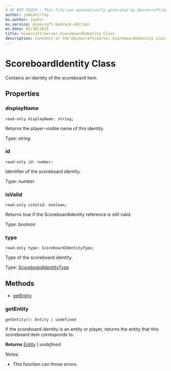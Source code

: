 ```yaml
---
# DO NOT TOUCH — This file was automatically generated by @minecraft/api-docs-generator, to report problems file an issue at https://github.com/Mojang/minecraft-scripting-libraries
author: jakeshirley
ms.author: jashir
ms.service: minecraft-bedrock-edition
ms.date: 02/10/2025
title: minecraft/server.ScoreboardIdentity Class
description: Contents of the @minecraft/server.ScoreboardIdentity class.
---
```

# ScoreboardIdentity Class

Contains an identity of the scoreboard item.

## Properties

### **displayName**
`read-only displayName: string;`

Returns the player-visible name of this identity.

Type: *string*

### **id**
`read-only id: number;`

Identifier of the scoreboard identity.

Type: *number*

### **isValid**
`read-only isValid: boolean;`

Returns true if the ScoreboardIdentity reference is still valid.

Type: *boolean*

### **type**
`read-only type: ScoreboardIdentityType;`

Type of the scoreboard identity.

Type: [*ScoreboardIdentityType*](ScoreboardIdentityType.md)

## Methods
- [getEntity](#getentity)

### **getEntity**
`
getEntity(): Entity | undefined
`

If the scoreboard identity is an entity or player, returns the entity that this scoreboard item corresponds to.

**Returns** [*Entity*](Entity.md) | *undefined*
  
Notes:
- This function can throw errors.
